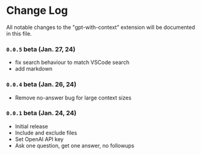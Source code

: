 # Change Log

All notable changes to the "gpt-with-context" extension will be documented in this file.

### `0.0.5` beta (Jan. 27, 24)

- fix search behaviour to match VSCode search
- add markdown

### `0.0.4` beta (Jan. 26, 24)

- Remove no-answer bug for large context sizes

### `0.0.1` beta (Jan. 24, 24)

- Initial release
- Include and exclude files
- Set OpenAI API key
- Ask one question, get one answer, no followups
